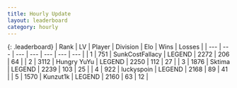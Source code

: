 ```yaml
---
title: Hourly Update
layout: leaderboard
category: hourly
---
```


{: .leaderboard}
| Rank | LV | Player | Division | Elo | Wins | Losses |
| --- | --- | --- | --- | --- | --- | --- |
| <span data-change="0">1</span> | 751 | <span title="ID: 402846">SunkCostFallacy</span> | LEGEND | <span data-change="0">2272</span> | <span data-change="0">206</span> | <span data-change="0">64</span> |
| <span data-change="0">2</span> | 3112 | <span title="ID: 164871">Hungry YuYu</span> | LEGEND | <span data-change="0">2250</span> | <span data-change="0">112</span> | <span data-change="0">27</span> |
| <span data-change="0">3</span> | 1876 | <span title="ID: 353063">Sktima</span> | LEGEND | <span data-change="16">2239</span> | <span data-change="3">103</span> | <span data-change="0">25</span> |
| <span data-change="0">4</span> | 922 | <span title="ID: 512212">luckyspoin</span> | LEGEND | <span data-change="0">2168</span> | <span data-change="0">89</span> | <span data-change="0">41</span> |
| <span data-change="0">5</span> | 1570 | <span title="ID: 392407">Kunzut1k</span> | LEGEND | <span data-change="-1">2160</span> | <span data-change="1">63</span> | <span data-change="1">12</span> |